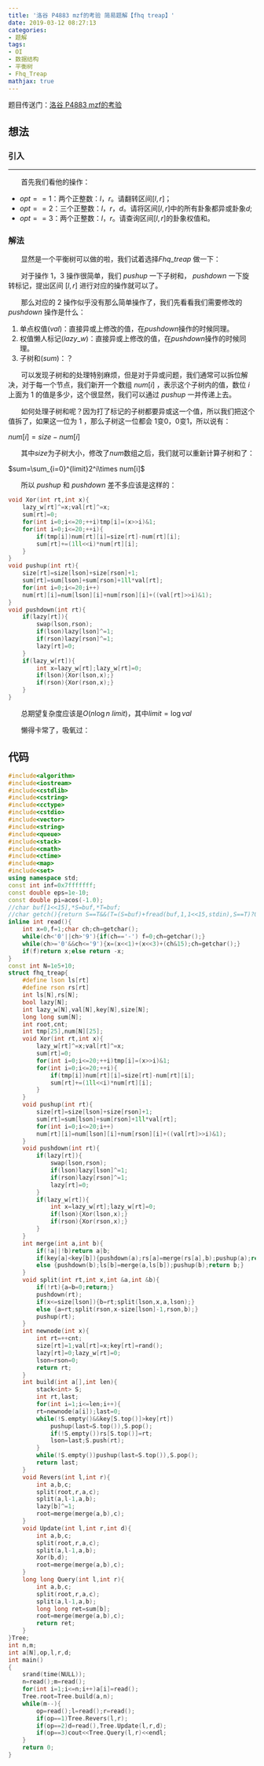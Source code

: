 ```yaml
---
title: '洛谷 P4883 mzf的考验 简易题解【fhq treap】'
date: 2019-03-12 08:27:13
categories:
- 题解
tags:
- OI
- 数据结构
- 平衡树
- Fhq_Treap
mathjax: true
---
```

题目传送门：[洛谷 P4883 mzf的考验](https://www.luogu.org/problemnew/show/P4883)

<!-- more -->
## 想法

### 引入

---

$\ \ \ \ \ \ \,$首先我们看他的操作：

-  $opt==1$：两个正整数：$l$，$r$。请翻转区间$[l,r]$；
-  $opt==2$：三个正整数：$l$，$r$，$d$。请将区间$[l,r]$中的所有卦象都异或卦象$d$;
-  $opt==3$：两个正整数：$l$，$r$。请查询区间$[l,r]$的卦象权值和。

### 解法

$\ \ \ \ \ \ \,$显然是一个平衡树可以做的啦，我们试着选择$Fhq\_treap$ 做一下：

$\ \ \ \ \ \ \,$对于操作 $1$，$3$ 操作很简单，我们 $pushup$ 一下子树和， $pushdown$ 一下旋转标记，提出区间 $[l,r]$ 进行对应的操作就可以了。

$\ \ \ \ \ \ \,$那么对应的 $2$ 操作似乎没有那么简单操作了，我们先看看我们需要修改的 $pushdown$ 操作是什么：

1. 单点权值$(val)$：直接异或上修改的值，在$pushdown$操作的时候同理。
2. 权值懒人标记$(lazy\_w)$：直接异或上修改的值，在$pushdown$操作的时候同理。
3. 子树和$(sum)$：？

$\ \ \ \ \ \ \,$可以发现子树和的处理特别麻烦，但是对于异或问题，我们通常可以拆位解决，对于每一个节点，我们新开一个数组 $num[i]$ ，表示这个子树内的值，数位 $i$ 上面为 $1$ 的值是多少，这个很显然，我们可以通过 $pushup$ 一并传递上去。

$\ \ \ \ \ \ \,$如何处理子树和呢？因为打了标记的子树都要异或这一个值，所以我们把这个值拆了，如果这一位为 $1$ ，那么子树这一位都会 $1$变$0$，$0$变$1$，所以说有：

$num[i]=size-num[i]$

$\ \ \ \ \ \ \,$其中$size$为子树大小，修改了$num$数组之后，我们就可以重新计算子树和了：

$sum=\sum_{i=0}^{limit}2^i\times num[i]$

$\ \ \ \ \ \ \,$所以 $pushup$ 和 $pushdown$ 差不多应该是这样的：

``` cpp
void Xor(int rt,int x){
	lazy_w[rt]^=x;val[rt]^=x;
    sum[rt]=0;
	for(int i=0;i<=20;++i)tmp[i]=(x>>i)&1;
  	for(int i=0;i<=20;++i){
      	if(tmp[i])num[rt][i]=size[rt]-num[rt][i];
      	sum[rt]+=(1ll<<i)*num[rt][i];
    }
}
void pushup(int rt){
	size[rt]=size[lson]+size[rson]+1;
	sum[rt]=sum[lson]+sum[rson]+1ll*val[rt];
	for(int i=0;i<=20;i++)
	num[rt][i]=num[lson][i]+num[rson][i]+((val[rt]>>i)&1);
}
void pushdown(int rt){
	if(lazy[rt]){
		swap(lson,rson);
		if(lson)lazy[lson]^=1;
		if(rson)lazy[rson]^=1;
		lazy[rt]=0;
	}
	if(lazy_w[rt]){
		int x=lazy_w[rt];lazy_w[rt]=0;
		if(lson){Xor(lson,x);}
		if(rson){Xor(rson,x);}
	}
}
```

$\ \ \ \ \ \ \,$总期望复杂度应该是$O(n\log n\ limit)$，其中$limit=\log val$

$\ \ \ \ \ \ \,$懒得卡常了，吸氧过：

## 代码

``` cpp
#include<algorithm>
#include<iostream>
#include<cstdlib>
#include<cstring>
#include<cctype>
#include<cstdio>
#include<vector>
#include<string>
#include<queue>
#include<stack>
#include<cmath>
#include<ctime>
#include<map>
#include<set>
using namespace std;
const int inf=0x7fffffff;
const double eps=1e-10;
const double pi=acos(-1.0);
//char buf[1<<15],*S=buf,*T=buf;
//char getch(){return S==T&&(T=(S=buf)+fread(buf,1,1<<15,stdin),S==T)?0:*S++;}
inline int read(){
	int x=0,f=1;char ch;ch=getchar();
	while(ch<'0'||ch>'9'){if(ch=='-') f=0;ch=getchar();}
	while(ch>='0'&&ch<='9'){x=(x<<1)+(x<<3)+(ch&15);ch=getchar();}
	if(f)return x;else return -x;
}
const int N=1e5+10;
struct fhq_treap{
	#define lson ls[rt]
	#define rson rs[rt]
	int ls[N],rs[N];
	bool lazy[N];
	int lazy_w[N],val[N],key[N],size[N];
	long long sum[N];
	int root,cnt;
	int tmp[25],num[N][25];
	void Xor(int rt,int x){
		lazy_w[rt]^=x;val[rt]^=x;
    	sum[rt]=0;
		for(int i=0;i<=20;++i)tmp[i]=(x>>i)&1;
  		for(int i=0;i<=20;++i){
      		if(tmp[i])num[rt][i]=size[rt]-num[rt][i];
      		sum[rt]+=(1ll<<i)*num[rt][i];
    	}
	}
	void pushup(int rt){
		size[rt]=size[lson]+size[rson]+1;
		sum[rt]=sum[lson]+sum[rson]+1ll*val[rt];
		for(int i=0;i<=20;i++)
		num[rt][i]=num[lson][i]+num[rson][i]+((val[rt]>>i)&1);
	}
	void pushdown(int rt){
		if(lazy[rt]){
			swap(lson,rson);
			if(lson)lazy[lson]^=1;
			if(rson)lazy[rson]^=1;
			lazy[rt]=0;
		}
		if(lazy_w[rt]){
			int x=lazy_w[rt];lazy_w[rt]=0;
			if(lson){Xor(lson,x);}
			if(rson){Xor(rson,x);}
		}
	}
	int merge(int a,int b){
		if(!a||!b)return a|b;
		if(key[a]<key[b]){pushdown(a);rs[a]=merge(rs[a],b);pushup(a);return a;}
		else {pushdown(b);ls[b]=merge(a,ls[b]);pushup(b);return b;}
	}
	void split(int rt,int x,int &a,int &b){
		if(!rt){a=b=0;return;}
		pushdown(rt);
		if(x<=size[lson]){b=rt;split(lson,x,a,lson);}
		else {a=rt;split(rson,x-size[lson]-1,rson,b);}
		pushup(rt);
	}
	int newnode(int x){
		int rt=++cnt;
		size[rt]=1;val[rt]=x;key[rt]=rand();
		lazy[rt]=0;lazy_w[rt]=0;
		lson=rson=0;
		return rt;
	}
	int build(int a[],int len){
		stack<int> S;
		int rt,last;
	  	for(int i=1;i<=len;i++){
	    rt=newnode(a[i]);last=0;
	    while(!S.empty()&&key[S.top()]>key[rt])
			pushup(last=S.top()),S.pop();
	    	if(!S.empty())rs[S.top()]=rt;
	    	lson=last;S.push(rt);
	  	}
	  	while(!S.empty())pushup(last=S.top()),S.pop();
	  	return last; 
	}
	void Revers(int l,int r){
		int a,b,c;
		split(root,r,a,c);
		split(a,l-1,a,b);
		lazy[b]^=1;
		root=merge(merge(a,b),c);
	}
	void Update(int l,int r,int d){
		int a,b,c;
		split(root,r,a,c);
		split(a,l-1,a,b);
		Xor(b,d);
		root=merge(merge(a,b),c);
	}
	long long Query(int l,int r){
		int a,b,c;
		split(root,r,a,c);
		split(a,l-1,a,b);
		long long ret=sum[b];
		root=merge(merge(a,b),c);
		return ret;
	}
}Tree;
int n,m;
int a[N],op,l,r,d;
int main()
{
	srand(time(NULL));
	n=read();m=read();
	for(int i=1;i<=n;i++)a[i]=read();
	Tree.root=Tree.build(a,n);
	while(m--){
		op=read();l=read();r=read();
		if(op==1)Tree.Revers(l,r);
		if(op==2)d=read(),Tree.Update(l,r,d);
		if(op==3)cout<<Tree.Query(l,r)<<endl;
	}
	return 0;
}

```